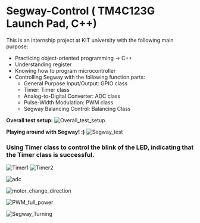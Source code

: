 # Segway-Control ( TM4C123G Launch Pad, C++)
This is an internship project at KIT university with the following main purpose:

* Practicing object-oriented programming &rarr; C++
* Understanding register
* Knowing how to program microcontroller
* Controlling Segway with the following function parts:
  * General Purpose Input/Output: GPIO class
  * Timer: Timer class
  * Analog-to-Digital Converter: ADC class
  * Pulse-Width Modulation: PWM class
  * Segway Balancing Control: Balancing Class


**Overall test setup:**
![Overall_test_setup](https://user-images.githubusercontent.com/63096297/138184679-d918ad87-f123-4692-9914-ed213fd24f4a.jpg)


**Playing around with Segway! :)**
![Segway_test](https://user-images.githubusercontent.com/63096297/138235190-eb8ff633-9cdd-4b5c-b2b2-1957eccfa3c2.gif)



### Using Timer class to control the blink of the LED, indicating that the Timer class is successful.
![Timer1](https://user-images.githubusercontent.com/63096297/138235217-5c421430-f81f-49d8-aa7b-c57d91a96c01.gif)
![Timer2](https://user-images.githubusercontent.com/63096297/138235223-ea1e1c0a-157b-4823-8c8e-53d79a89d8b0.gif)

![adc](https://user-images.githubusercontent.com/63096297/138234997-993bde5c-3783-4107-ae58-32706822783a.gif)



![motor_change_direction](https://user-images.githubusercontent.com/63096297/138235078-cc7530c8-9a4d-4056-b6ea-e13d4d087d56.gif)





![PWM_full_power](https://user-images.githubusercontent.com/63096297/138235178-7d9eb4dd-be7b-4157-af18-00fc9a4718e4.gif)

![Segway_Turning](https://user-images.githubusercontent.com/63096297/138235201-f9ad0c90-e176-4691-bbd9-4b144aa1029a.gif)

